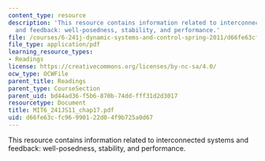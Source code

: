 ```yaml
---
content_type: resource
description: 'This resource contains information related to interconnected systems
  and feedback: well-posedness, stability, and performance.'
file: /courses/6-241j-dynamic-systems-and-control-spring-2011/d66fe63cfc96990122d04f9b725a0d67_MIT6_241JS11_chap17.pdf
file_type: application/pdf
learning_resource_types:
- Readings
license: https://creativecommons.org/licenses/by-nc-sa/4.0/
ocw_type: OCWFile
parent_title: Readings
parent_type: CourseSection
parent_uid: bd44ad36-f5b6-870b-74dd-fff31d2d3017
resourcetype: Document
title: MIT6_241JS11_chap17.pdf
uid: d66fe63c-fc96-9901-22d0-4f9b725a0d67
---
```

This resource contains information related to interconnected systems and feedback: well-posedness, stability, and performance.